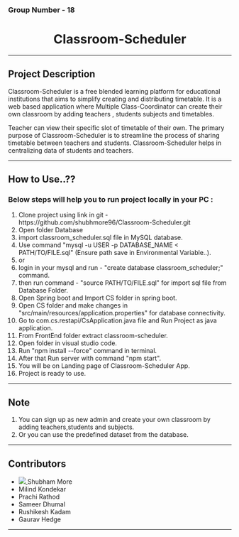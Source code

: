 <h3> Group Number - 18</h3>

<h1 align="center">  Classroom-Scheduler  </h1>
<!-- <h3 align="center"> WeCare </h3> -->
<hr>
<h2>Project Description</h2>
<p>Classroom-Scheduler is a free blended learning platform for educational institutions that aims to simplify creating and distributing timetable. It is a web based application where Multiple Class-Coordinator can create their own classroom by adding teachers , students subjects and timetables.
</p>
<p>
   Teacher can view their specific slot of timetable of their own. The primary purpose of  Classroom-Scheduler is to streamline the process of sharing timetable between teachers and students. Classroom-Scheduler helps in centralizing data of students and teachers.
</p>
<hr>
<h2>How to Use..??</h2>
<h3>Below steps will help you to run project locally in your PC :</h3>
<ol>
	<li>Clone project using link in git - https://github.com/shubhmore96/Classroom-Scheduler.git </li>
	<li>Open folder Database</li>
	<li>import classroom_scheduler.sql file in MySQL database.</li>
	<li>Use command "mysql -u USER -p DATABASE_NAME < PATH/TO/FILE.sql" (Ensure path save in Environmental Variable..).</li>
	<li>or</li>
	<li>login in your mysql and run - "create database classroom_scheduler;" command.</li>
	<li>then run command - "source PATH/TO/FILE.sql" for import sql file from Database Folder.</li>
	<li>Open Spring boot and Import CS folder in spring boot.</li>
	<li>Open CS folder and make changes in "src/main/resources/application.properties" for database connectivity.</li>
	<li>Go to com.cs.restapi/CsApplication.java file and Run Project as java application.</li>
	<li>From FrontEnd folder extract classroom-scheduler.</li>
	<li>Open folder in visual studio code.</li>
	<li>Run "npm install --force" command in terminal.</li> 
	<li>After that Run server with command "npm start".</li>
	<li>You will be on Landing page of Classroom-Scheduler App.</li>
	<li>Project is ready to use.</li>
</ol>
<hr>
<h2>Note</h2>
  <ol>
	<li>You can sign up as new admin and create your own classroom by adding teachers,students and subjects.</li>
	<li>Or you can use the predefined dataset from the database. </li>
 </ol>
<hr>
<h2>Contributors</h2>
  <ul>
	<li><a href="https://avatars.githubusercontent.com/u/95762616?v=4">
 		<img src="https://avatars.githubusercontent.com/u/95762616?v=4">
		</a> Shubham More</li>
	<li>Milind Kondekar </li>
	<li>Prachi Rathod</li>
	<li>Sameer Dhumal</li>
	<li>Rushikesh Kadam</li>
	<li>Gaurav Hedge</li>
 </ul>
<hr>
